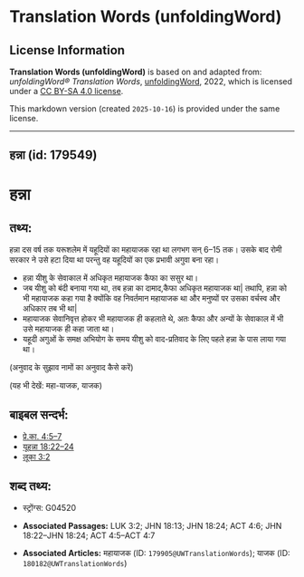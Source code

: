 # Translation Words (unfoldingWord)

## License Information

**Translation Words (unfoldingWord)** is based on and adapted from: _unfoldingWord® Translation Words_, [unfoldingWord](https://unfoldingword.org/utw), 2022, which is licensed under a [CC BY-SA 4.0 license](https://creativecommons.org/licenses/by-sa/4.0/legalcode.en).

This markdown version (created `2025-10-16`) is provided under the same license.



--------------------------------

## हन्ना (id: 179549)

हन्ना
=====

तथ्य:
-----

हन्ना दस वर्ष तक यरूशलेम में यहूदियों का महायाजक रहा था लगभग सन् 6–15 तक। उसके बाद रोमी सरकार ने उसे हटा दिया था परन्तु वह यहूदियों का एक प्रभावी अगुवा बना रहा।

* हन्ना यीशु के सेवाकाल में अधिकृत महायाजक कैफा का ससुर था।
* जब यीशु को बंदी बनाया गया था, तब हन्ना का दामाद,कैफा अधिकृत महायाजक था\| तथापि, हन्ना को भी महायाजक कहा गया है क्योंकि वह निवर्तमान महायाजक था और मनुष्यों पर उसका वर्चस्व और अधिकार तब भी था\|
* महायाजक सेवानिवृत्त होकर भी महायाजक ही कहलाते थे, अतः कैफा और अन्यों के सेवाकाल में भी उसे महायाजक ही कहा जाता था।
* यहूदी अगुओं के समक्ष अभियोग के समय यीशु को वाद\-प्रतिवाद के लिए पहले हन्ना के पास लाया गया था।

(अनुवाद के सुझाव नामों का अनुवाद कैसे करें)

(यह भी देखें: महा\-याजक, याजक)

बाइबल सन्दर्भ:
--------------

* [प्रे.का. 4:5–7](https://ref.ly/Acts4:5-Acts4:7)
* [यूहन्ना 18:22–24](https://ref.ly/John18:22-John18:24)
* [लूका 3:2](https://ref.ly/Luke3:2)

शब्द तथ्य:
----------

* स्ट्रोंग्स: G04520

* **Associated Passages:** LUK 3:2; JHN 18:13; JHN 18:24; ACT 4:6; JHN 18:22–JHN 18:24; ACT 4:5–ACT 4:7
* **Associated Articles:** महायाजक (ID: `179905@UWTranslationWords`); याजक (ID: `180182@UWTranslationWords`)

